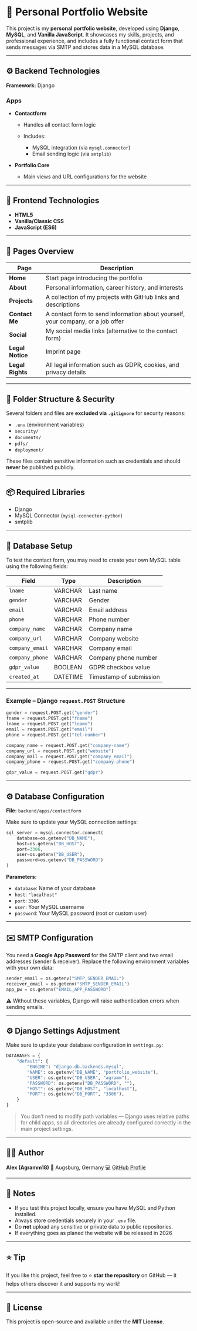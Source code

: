 # 💼 Personal Portfolio Website

This project is my **personal portfolio website**, developed using **Django**, **MySQL**, and **Vanilla JavaScript**.
It showcases my skills, projects, and professional experience, and includes a fully functional contact form that sends messages via SMTP and stores data in a MySQL database.

---

## ⚙️ Backend Technologies

**Framework:** Django

### Apps

* **Contactform**

  * Handles all contact form logic
  * Includes:

    * MySQL integration (via `mysql.connector`)
    * Email sending logic (via `smtplib`)
* **Portfolio Core**

  * Main views and URL configurations for the website

---

## 🎨 Frontend Technologies

* **HTML5**
* **Vanilla/Classic CSS**
* **JavaScript (ES6)**

---

## 🧭 Pages Overview

| Page             | Description                                                                     |
| ---------------- | ------------------------------------------------------------------------------- |
| **Home**         | Start page introducing the portfolio                                            |
| **About**        | Personal information, career history, and interests                             |
| **Projects**     | A collection of my projects with GitHub links and descriptions                  |
| **Contact Me**   | A contact form to send information about yourself, your company, or a job offer |
| **Social**       | My social media links (alternative to the contact form)                         |
| **Legal Notice** | Imprint page                                                                    |
| **Legal Rights** | All legal information such as GDPR, cookies, and privacy details                |

---

## 🧱 Folder Structure & Security

Several folders and files are **excluded via `.gitignore`** for security reasons:

* `.env` (environment variables)
* `security/`
* `documents/`
* `pdfs/`
* `deployment/`

These files contain sensitive information such as credentials and should **never** be published publicly.

---

## 📦 Required Libraries

* Django
* MySQL Connector (`mysql-connector-python`)
* smtplib

---

## 🧩 Database Setup

To test the contact form, you may need to create your own MySQL table using the following fields:

| Field           | Type     | Description             |
| --------------- | -------- | ----------------------- |
| `lname`         | VARCHAR  | Last name               |
| `gender`        | VARCHAR  | Gender                  |
| `email`         | VARCHAR  | Email address           |
| `phone`         | VARCHAR  | Phone number            |
| `company_name`  | VARCHAR  | Company name            |
| `company_url`   | VARCHAR  | Company website         |
| `company_email` | VARCHAR  | Company email           |
| `company_phone` | VARCHAR  | Company phone number    |
| `gdpr_value`    | BOOLEAN  | GDPR checkbox value     |
| `created_at`    | DATETIME | Timestamp of submission |

---

### Example – Django `request.POST` Structure

```python
gender = request.POST.get("gender")
fname = request.POST.get("fname")
lname = request.POST.get("lname")
email = request.POST.get("email")
phone = request.POST.get("tel-number")

company_name = request.POST.get("company-name")
company_url = request.POST.get("website")
company_mail = request.POST.get("company_email")
company_phone = request.POST.get("company-phone")

gdpr_value = request.POST.get("gdpr")
```

---

## ⚙️ Database Configuration

**File:** `backend/apps/contactform`

Make sure to update your MySQL connection settings:

```python
sql_server = mysql.connector.connect(
    database=os.getenv("DB_NAME"),
    host=os.getenv("DB_HOST"),
    port=3306,
    user=os.getenv("DB_USER"),
    password=os.getenv("DB_PASSWORD")
)
```

**Parameters:**

* `database`: Name of your database
* `host`: `"localhost"`
* `port`: `3306`
* `user`: Your MySQL username
* `password`: Your MySQL password (root or custom user)

---

## ✉️ SMTP Configuration

You need a **Google App Password** for the SMTP client and two email addresses (sender & receiver).
Replace the following environment variables with your own data:

```python
sender_email = os.getenv("SMTP_SENDER_EMAIL")
receiver_email = os.getenv("SMTP_SENDER_EMAIL")
app_pw = os.getenv("EMAIL_APP_PASSWORD")
```

⚠️ Without these variables, Django will raise authentication errors when sending emails.

---

## ⚙️ Django Settings Adjustment

Make sure to update your database configuration in `settings.py`:

```python
DATABASES = {
    "default": {
        "ENGINE": "django.db.backends.mysql",
        "NAME": os.getenv("DB_NAME", "portfolio_website"),
        "USER": os.getenv("DB_USER", "agramm"),
        "PASSWORD": os.getenv("DB_PASSWORD", ""),
        "HOST": os.getenv("DB_HOST", "localhost"),
        "PORT": os.getenv("DB_PORT", "3306"),
    }
}
```

> You don’t need to modify path variables — Django uses relative paths for child apps, so all directories are already configured correctly in the main project settings.

---

## 👨‍💻 Author

**Alex (Agramm18)**
📍 Augsburg, Germany
💻 [GitHub Profile](https://github.com/Agramm18)

---

## 🧾 Notes

* If you test this project locally, ensure you have MySQL and Python installed.
* Always store credentials securely in your `.env` file.
* Do **not** upload any sensitive or private data to public repositories.
* If everything goes as planed the website will be released in 2026
---

## ⭐ Tip

If you like this project, feel free to ⭐ **star the repository** on GitHub — it helps others discover it and supports my work!

---

## 📜 License

This project is open-source and available under the **MIT License**.
